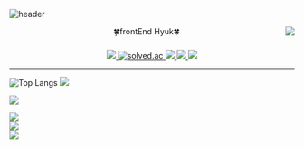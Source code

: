 ![header](https://capsule-render.vercel.app/api?type=waving&color=auto&height=200&section=header&&fontAlignY=40&text=React%20/%20JavaScript%20/%20TypeScript&fontSize=55)

<div align="center">
 
  <img align="right" src="https://github-readme-stats.vercel.app/api?username=Whyukim&theme=dark&show_icons=true"/>
 
 🍀frontEnd Hyuk🍀
  
  ###
  
  <a href="https://suave-lilac-075.notion.site/fd0c2a204d8e4fd7b193800c20d5eda0?v=c62e2af146ed446a97b34c86c16d4835">
    <img src="https://img.shields.io/badge/Github Projects-000000?style=flat-square&logo=github&logoColor=white" />
  </a>
  
  <a href="https://solved.ac/whkakrkr">
    <img alt="solved.ac" src="http://mazassumnida.wtf/api/mini/generate_badge?boj=whkakrkr" />
  <a />
 
  <a href="https://velog.io/@seondal">
    <img src="https://img.shields.io/badge/seondal.log-3DDC84?style=flat-square&logo=Velog&logoColor=white"/>
  </a>
    
  <a href="https://whkakrkr.tistory.com">
    <img src="https://img.shields.io/badge/Seondalgorithm-E5511E?style=flat-square&logo=Tistory&logoColor=white"/>
  </a>
    
  <a href="https://suave-lilac-075.notion.site/Dalchive-ec0bc59746804968a085c2cf46151c80">
    <img src="https://img.shields.io/badge/Dalchive-ffffff?style=flat-square&logo=notion&logoColor=black"/>
  </a>
</div>

<hr />

![Top Langs](https://github-readme-stats.vercel.app/api/top-langs/?username=6810779s&layout=compact&theme=tokyonight)
<a href="https://velog.io/@seondal"><img src="https://img.shields.io/badge/Velog-3DDC84?style=flat-square&logo=Blogger&logoColor=white" /></a>


<a href="https://velog.io/@seondal"><img src="https://img.shields.io/badge/Velog-3DDC84?style=flat-square&logo=Blogger&logoColor=white"/></a>

<a href="https://velog.io/@hyukfr0nt" target="_blank"><img src="https://img.shields.io/badge/블로그-배경색?style=social&logo=Velog&logoColor=#000"/></a>
<br />
<a href="버튼을 눌렀을 때 이동할 링크" target="_blank"><img src="https://img.shields.io/badge/블로그-배경색?style=social&logo=Notion&logoColor=#000"/></a>
<br />
<a href="버튼을 눌렀을 때 이동할 링크" target="_blank"><img src="https://img.shields.io/badge/블로그-배경색?style=social&logo=Gmail&logoColor=#000"/></a>
